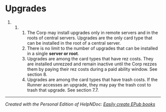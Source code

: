 # Upgrades

1. &nbsp;
   1. &nbsp;
      1. The Corp may install upgrades only in remote servers and in the roots of central servers. Upgrades are the only card type that can be installed in the root of a central server.
      1. There is no limit to the number of upgrades that can be installed in a single **server or root**.
      1. Upgrades are among the card types that have rez costs. They are installed unrezzed and remain inactive until the Corp rezzes them by paying their rez costs during a paid ability window. See section 8.
      1. Upgrades are among the card types that have trash costs. If the Runner accesses an upgrade, they may pay the trash cost to trash that upgrade. See section 7.7.

***
_Created with the Personal Edition of HelpNDoc: [Easily create EPub books](<https://www.helpndoc.com/feature-tour>)_
